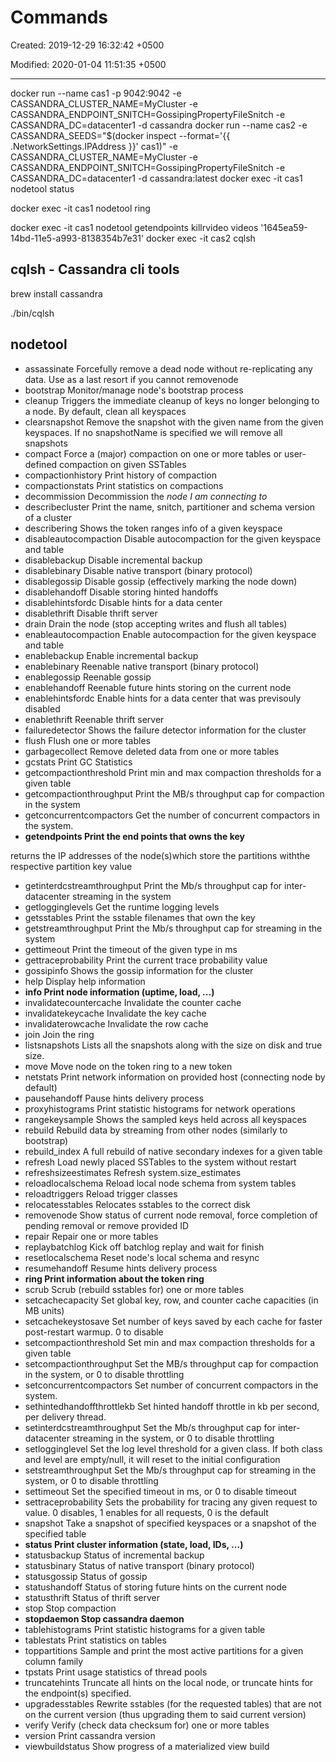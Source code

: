 # Commands

Created: 2019-12-29 16:32:42 +0500

Modified: 2020-01-04 11:51:35 +0500

---

docker run --name cas1 -p 9042:9042 -e CASSANDRA_CLUSTER_NAME=MyCluster -e CASSANDRA_ENDPOINT_SNITCH=GossipingPropertyFileSnitch -e CASSANDRA_DC=datacenter1 -d cassandra
docker run --name cas2 -e CASSANDRA_SEEDS="$(docker inspect --format='{{ .NetworkSettings.IPAddress }}' cas1)" -e CASSANDRA_CLUSTER_NAME=MyCluster -e CASSANDRA_ENDPOINT_SNITCH=GossipingPropertyFileSnitch -e CASSANDRA_DC=datacenter1 -d cassandra:latest
docker exec -it cas1 nodetool status

docker exec -it cas1 nodetool ring

docker exec -it cas1 nodetool getendpoints killrvideo videos '1645ea59-14bd-11e5-a993-8138354b7e31'
docker exec -it cas2 cqlsh
## cqlsh - Cassandra cli tools

brew install cassandra

./bin/cqlsh
## nodetool
-   assassinate Forcefully remove a dead node without re-replicating any data. Use as a last resort if you cannot removenode
-   bootstrap Monitor/manage node's bootstrap process
-   cleanup Triggers the immediate cleanup of keys no longer belonging to a node. By default, clean all keyspaces
-   clearsnapshot Remove the snapshot with the given name from the given keyspaces. If no snapshotName is specified we will remove all snapshots
-   compact Force a (major) compaction on one or more tables or user-defined compaction on given SSTables
-   compactionhistory Print history of compaction
-   compactionstats Print statistics on compactions
-   decommission Decommission the *node I am connecting to*
-   describecluster Print the name, snitch, partitioner and schema version of a cluster
-   describering Shows the token ranges info of a given keyspace
-   disableautocompaction Disable autocompaction for the given keyspace and table
-   disablebackup Disable incremental backup
-   disablebinary Disable native transport (binary protocol)
-   disablegossip Disable gossip (effectively marking the node down)
-   disablehandoff Disable storing hinted handoffs
-   disablehintsfordc Disable hints for a data center
-   disablethrift Disable thrift server
-   drain Drain the node (stop accepting writes and flush all tables)
-   enableautocompaction Enable autocompaction for the given keyspace and table
-   enablebackup Enable incremental backup
-   enablebinary Reenable native transport (binary protocol)
-   enablegossip Reenable gossip
-   enablehandoff Reenable future hints storing on the current node
-   enablehintsfordc Enable hints for a data center that was previsouly disabled
-   enablethrift Reenable thrift server
-   failuredetector Shows the failure detector information for the cluster
-   flush Flush one or more tables
-   garbagecollect Remove deleted data from one or more tables
-   gcstats Print GC Statistics
-   getcompactionthreshold Print min and max compaction thresholds for a given table
-   getcompactionthroughput Print the MB/s throughput cap for compaction in the system
-   getconcurrentcompactors Get the number of concurrent compactors in the system.
-   **getendpoints Print the end points that owns the key**

returns the IP addresses of the node(s)which store the partitions withthe respective partition key value
-   getinterdcstreamthroughput Print the Mb/s throughput cap for inter-datacenter streaming in the system
-   getlogginglevels Get the runtime logging levels
-   getsstables Print the sstable filenames that own the key
-   getstreamthroughput Print the Mb/s throughput cap for streaming in the system
-   gettimeout Print the timeout of the given type in ms
-   gettraceprobability Print the current trace probability value
-   gossipinfo Shows the gossip information for the cluster
-   help Display help information
-   **info Print node information (uptime, load, ...)**
-   invalidatecountercache Invalidate the counter cache
-   invalidatekeycache Invalidate the key cache
-   invalidaterowcache Invalidate the row cache
-   join Join the ring
-   listsnapshots Lists all the snapshots along with the size on disk and true size.
-   move Move node on the token ring to a new token
-   netstats Print network information on provided host (connecting node by default)
-   pausehandoff Pause hints delivery process
-   proxyhistograms Print statistic histograms for network operations
-   rangekeysample Shows the sampled keys held across all keyspaces
-   rebuild Rebuild data by streaming from other nodes (similarly to bootstrap)
-   rebuild_index A full rebuild of native secondary indexes for a given table
-   refresh Load newly placed SSTables to the system without restart
-   refreshsizeestimates Refresh system.size_estimates
-   reloadlocalschema Reload local node schema from system tables
-   reloadtriggers Reload trigger classes
-   relocatesstables Relocates sstables to the correct disk
-   removenode Show status of current node removal, force completion of pending removal or remove provided ID
-   repair Repair one or more tables
-   replaybatchlog Kick off batchlog replay and wait for finish
-   resetlocalschema Reset node's local schema and resync
-   resumehandoff Resume hints delivery process
-   **ring Print information about the token ring**
-   scrub Scrub (rebuild sstables for) one or more tables
-   setcachecapacity Set global key, row, and counter cache capacities (in MB units)
-   setcachekeystosave Set number of keys saved by each cache for faster post-restart warmup. 0 to disable
-   setcompactionthreshold Set min and max compaction thresholds for a given table
-   setcompactionthroughput Set the MB/s throughput cap for compaction in the system, or 0 to disable throttling
-   setconcurrentcompactors Set number of concurrent compactors in the system.
-   sethintedhandoffthrottlekb Set hinted handoff throttle in kb per second, per delivery thread.
-   setinterdcstreamthroughput Set the Mb/s throughput cap for inter-datacenter streaming in the system, or 0 to disable throttling
-   setlogginglevel Set the log level threshold for a given class. If both class and level are empty/null, it will reset to the initial configuration
-   setstreamthroughput Set the Mb/s throughput cap for streaming in the system, or 0 to disable throttling
-   settimeout Set the specified timeout in ms, or 0 to disable timeout
-   settraceprobability Sets the probability for tracing any given request to value. 0 disables, 1 enables for all requests, 0 is the default
-   snapshot Take a snapshot of specified keyspaces or a snapshot of the specified table
-   **status Print cluster information (state, load, IDs, ...)**
-   statusbackup Status of incremental backup
-   statusbinary Status of native transport (binary protocol)
-   statusgossip Status of gossip
-   statushandoff Status of storing future hints on the current node
-   statusthrift Status of thrift server
-   stop Stop compaction
-   **stopdaemon Stop cassandra daemon**
-   tablehistograms Print statistic histograms for a given table
-   tablestats Print statistics on tables
-   toppartitions Sample and print the most active partitions for a given column family
-   tpstats Print usage statistics of thread pools
-   truncatehints Truncate all hints on the local node, or truncate hints for the endpoint(s) specified.
-   upgradesstables Rewrite sstables (for the requested tables) that are not on the current version (thus upgrading them to said current version)
-   verify Verify (check data checksum for) one or more tables
-   version Print cassandra version
-   viewbuildstatus Show progress of a materialized view build

